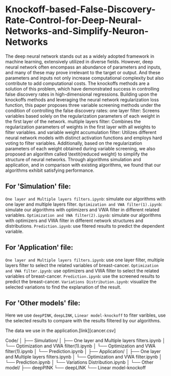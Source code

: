 # Knockoff-based-False-Discovery-Rate-Control-for-Deep-Neural-Networks-and-Simplify-Neuron-Networks
The deep neural network stands out as a widely adopted framework in machine learning, extensively utilized in diverse fields. However, deep neural network often encompass an abundance of parameters and inputs, and many of these may prove irrelevant to the target or output. And these parameters and inputs not only increase computational complexity but also contribute to add computational costs.
The knockoffs methods are a solution of this problem, which have demonstrated success in controlling false discovery rates in high-dimensional regressions. Building upon the knockoffs methods and leveraging the neural network regularization loss function, this paper proposes three variable screening methods under the condition of controlling the false discovery rates:
one layer filter: Screens variables based solely on the regularization parameters of each weight in the first layer of the network.
multiple layers filter: Combines the regularization parameters of weights in the first layer with all weights to filter variables.
and variable weight accumulation filter: Utilizes different neural network models with distinct activation functions and employs hard voting to filter variables.
Additionally, based on the regularization parameters of each weight obtained during variable screening, we also proposed an algorithm called \textit{reduced weight} to simplify the structure of neural networks. Through algorithms simulation and application, and in comparison with existing algorithms, we found that our algorithms exhibit satisfying performance.

## For 'Simulation' file:
``One layer and Multiple layers filters.ipynb``: simulate our algorithms with one layer and multiple layers filter.
``Optimization and VWA filter(1).ipynb``: simulate our algorithms with optimizers and VWA filter in different related variables.
``Optimization and VWA filter(2).ipynb``: simulate our algorithms with optimizers and VWA filter in different network structures and distributions.
``Prediction.ipynb``: use fitered results to predict the dependent variable.

## For 'Application' file:
``One layer and Multiple layers filters.ipynb``: use one layer filter, multiple layers filter to select the related variables of breast-cancer.
``Optimization and VWA filter.ipynb``: use optimizers and VWA filter to select the related variables of breast-cancer.
``Prediction.ipynb``: use the screened results to predict the breast-cancer.
``Variations Distribution.ipynb``: visualize the selected variations to find the explanation of the result.

## For 'Other models' file:
Here we use ``deepPINK``, ``deepLINK``, ``Linear model-knockoff`` to fiter varibles, use the selected results to compare with the results filtered by our algorithms.

The data we use in the application.[link][cancer.csv]

Code/
│
├── Simulation/
│   ├── One layer and Multiple layers filters.ipynb
│   └── Optimization and VWA filter(1).ipynb
│   └── Optimization and VWA filter(1).ipynb
│   └── Prediction.ipynb
│
├── Application/
│   ├── One layer and Multiple layers filters.ipynb
│   └── Optimization and VWA filter.ipynb
│   └── Prediction.ipynb
│   └── Variations Distribution.ipynb
│
└── Other model/
    ├── deepPINK
    └── deepLINK
    └── Linear model-knockoff
